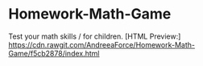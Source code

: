 # Homework-Math-Game
Test your math skills / for children.
[HTML Preview:] https://cdn.rawgit.com/AndreeaForce/Homework-Math-Game/f5cb2878/index.html
